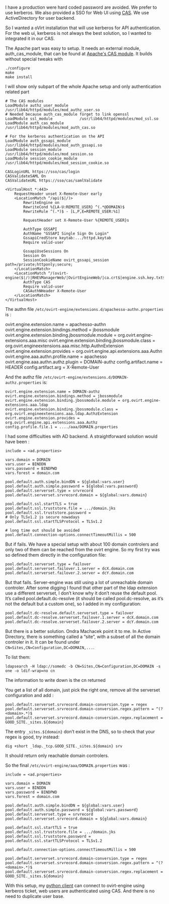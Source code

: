 I have a production were hard coded password are avoided. We prefer to use kerberos. We also provided a SSO for Web UI using [CAS](http://jasig.github.io/cas/4.2.x/index.html). We use ActiveDirectory for user backend.

So I wanted a oVirt installation that will use kerberos for API authentication. For the web ui, kerberos is not always the best solution, so I wanted to integrated it in our CAS.

The Apache part was easy to setup. It needs an external module, auth_cas_module, that can be found at [Apache's CAS module](https://wiki.jasig.org/display/CASC/mod_auth_cas). It builds without special tweaks with

    ./configure
    make
    make install

I will show only subpart of the whole Apache setup and only authentication related part

    # The CAS modules
    LoadModule authz_user_module      /usr/lib64/httpd/modules/mod_authz_user.so
    # Needed because auth_cas_module forget to link openssl
    LoadModule ssl_module            /usr/lib64/httpd/modules/mod_ssl.so
    LoadModule auth_cas_module       /usr/lib64/httpd/modules/mod_auth_cas.so

    # For the kerberos authentication on the API
    LoadModule auth_gssapi_module    /usr/lib64/httpd/modules/mod_auth_gssapi.so
    LoadModule session_module        /usr/lib64/httpd/modules/mod_session.so
    LoadModule session_cookie_module /usr/lib64/httpd/modules/mod_session_cookie.so

    CASLoginURL https://sso/cas/login
    CASValidateSAML On
    CASValidateURL https://sso/cas/samlValidate

    <VirtualHost *:443>
        RequestHeader unset X-Remote-User early
        <LocationMatch ^/api($|/)>
            RewriteEngine on
            RewriteCond %{LA-U:REMOTE_USER} ^(.*@DOMAIN)$
            RewriteRule ^(.*)$ - [L,P,E=REMOTE_USER:%1]

            RequestHeader set X-Remote-User %{REMOTE_USER}s

            AuthType GSSAPI
            AuthName "GSSAPI Single Sign On Login"
            GssapiCredStore keytab:.../httpd.keytab
            Require valid-user

            GssapiUseSessions On
            Session On
            SessionCookieName ovirt_gssapi_session path=/private;httponly;secure;
        </LocationMatch>
        <LocationMatch ^/(ovirt-engine($|/)|RHEVManagerWeb/|OvirtEngineWeb/|ca.crt$|engine.ssh.key.txt$|rhevm.ssh.key.txt$)>
            AuthType CAS
            Require valid-user
            CASAuthNHeader X-Remote-User
        </LocationMatch>
    </VirtualHost>

The authn file ``/etc/ovirt-engine/extensions.d/apachesso-authn.properties`` is :

ovirt.engine.extension.name = apachesso-authn
ovirt.engine.extension.bindings.method = jbossmodule
ovirt.engine.extension.binding.jbossmodule.module = org.ovirt.engine-extensions.aaa.misc
ovirt.engine.extension.binding.jbossmodule.class = org.ovirt.engineextensions.aaa.misc.http.AuthnExtension
ovirt.engine.extension.provides = org.ovirt.engine.api.extensions.aaa.Authn
ovirt.engine.aaa.authn.profile.name = apachesso
ovirt.engine.aaa.authn.authz.plugin = DOMAIN-authz
config.artifact.name = HEADER
config.artifact.arg = X-Remote-User

And the authz file ``/etc/ovirt-engine/extensions.d/DOMAIN-authz.properties`` is:

    ovirt.engine.extension.name = DOMAIN-authz
    ovirt.engine.extension.bindings.method = jbossmodule
    ovirt.engine.extension.binding.jbossmodule.module = org.ovirt.engine-extensions.aaa.ldap
    ovirt.engine.extension.binding.jbossmodule.class = org.ovirt.engineextensions.aaa.ldap.AuthzExtension
    ovirt.engine.extension.provides = org.ovirt.engine.api.extensions.aaa.Authz
    config.profile.file.1 = ..../aaa/DOMAIN.properties

I had some difficulties with AD backend. A straightforward solution would have been :

    include = <ad.properties>

    vars.domain = DOMAIN
    vars.user = BINDDN
    vars.password = BINDPWD
    vars.forest = domain.com

    pool.default.auth.simple.bindDN = ${global:vars.user}
    pool.default.auth.simple.password = ${global:vars.password}
    pool.default.serverset.type = srvrecord
    pool.default.serverset.srvrecord.domain = ${global:vars.domain}

    pool.default.ssl.startTLS = true
    pool.default.ssl.truststore.file = .../domain.jks
    pool.default.ssl.truststore.password = 
    # Only TLSv1.2 is secure nowadays
    pool.default.ssl.startTLSProtocol = TLSv1.2

    # long time out should be avoided
    pool.default.connection-options.connectTimeoutMillis = 500

But if fails. We have a special setup with about 100 domain controlers and only two of them can be reached from the ovirt engine. So my first try was so defined them directly in the configuration file:

    pool.default.serverset.type = failover
    pool.default.serverset.failover.1.server = dcX.domain.com
    pool.default.serverset.failover.2.server = dcY.domain.com

But that fails. Server-engine was still using a lot of unreachable domain controler. After some digging I found that other part of the ldap extension use a different serverset, I don’t know why it don’t reuse the default pool. It’s called pool.default.dc-resolve (it should be called pool.dc-resolve, as it’s not the default but a custom one), so I added in my configuration:

    pool.default.dc-resolve.default.serverset.type = failover
    pool.default.dc-resolve.serverset.failover.1.server = dcX.domain.com
    pool.default.dc-resolve.serverset.failover.2.server = dcY.domain.com

But there is a better solution. Ondra Machacek point it to me. In Active Directory, there is something called a “site”, with a subset of all the domain controler in it. It can be found under ``CN=Sites,CN=Configuration,DC=DOMAIN,...``.

To list them:

    ldapsearch -H ldap://somedc -b CN=Sites,CN=Configuration,DC=DOMAIN -s one -o ldif-wrap=no cn
    
The information to write down is the cn returned

You get a list of all domain, just pick the right one, remove all the serverset configuration and add :

    pool.default.serverset.srvrecord.domain-conversion.type = regex
    pool.default.serverset.srvrecord.domain-conversion.regex.pattern = ^(?<domain>.*)$
    pool.default.serverset.srvrecord.domain-conversion.regex.replacement = GOOD_SITE._sites.${domain}

The entry ``_sites.${domain}`` don’t exist in the DNS, so to check that your regex is good, try instead:

    dig +short _ldap._tcp.GOOD_SITE._sites.${domain} srv

It should return only reachable domain controlers.

So the final ``/etc/ovirt-engine/aaa/DOMAIN.properties`` was :

    include = <ad.properties>

    vars.domain = DOMAIN
    vars.user = BINDDN
    vars.password = BINDPWD
    vars.forest = domain.com

    pool.default.auth.simple.bindDN = ${global:vars.user}
    pool.default.auth.simple.password = ${global:vars.password}
    pool.default.serverset.type = srvrecord
    pool.default.serverset.srvrecord.domain = ${global:vars.domain}

    pool.default.ssl.startTLS = true
    pool.default.ssl.truststore.file = .../domain.jks
    pool.default.ssl.truststore.password = 
    pool.default.ssl.startTLSProtocol = TLSv1.2

    pool.default.connection-options.connectTimeoutMillis = 500

    pool.default.serverset.srvrecord.domain-conversion.type = regex
    pool.default.serverset.srvrecord.domain-conversion.regex.pattern = ^(?<domain>.*)$
    pool.default.serverset.srvrecord.domain-conversion.regex.replacement = GOOD_SITE._sites.${domain}

With this setup, my [python client](https://github.com/fbacchella/ovirtcmd) can connect to ovirt-engine using kerberos ticket, web users are authenticated using CAS. And there is no need to duplicate user base.
